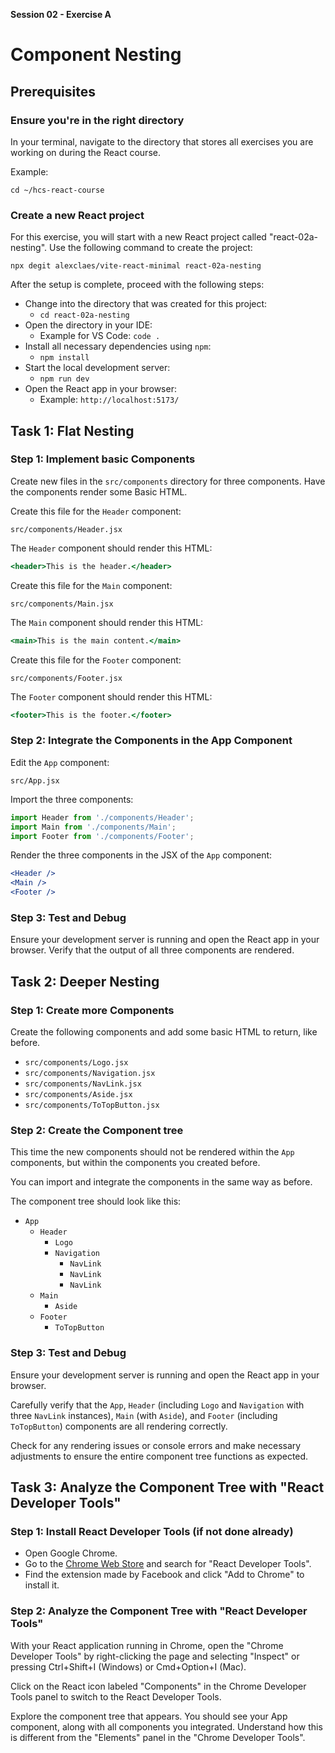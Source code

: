 **Session 02 - Exercise A**

# Component Nesting

## Prerequisites

### Ensure you're in the right directory

In your terminal, navigate to the directory that stores all exercises you are working on during the React course.

Example:

```
cd ~/hcs-react-course
```

### Create a new React project

For this exercise, you will start with a new React project called "react-02a-nesting". Use the following command to create the project:

```
npx degit alexclaes/vite-react-minimal react-02a-nesting
```

After the setup is complete, proceed with the following steps:

- Change into the directory that was created for this project:
    - `cd react-02a-nesting`
- Open the directory in your IDE:
    - Example for VS Code: `code .`
- Install all necessary dependencies using `npm`:
    - `npm install`
- Start the local development server:
    - `npm run dev`
- Open the React app in your browser:
    - Example: `http://localhost:5173/`

## Task 1: Flat Nesting

### Step 1: Implement basic Components

Create new files in the `src/components` directory for three components. Have the components render some Basic HTML.

Create this file for the `Header` component:

```
src/components/Header.jsx
```

The `Header` component should render this HTML: 

```jsx
<header>This is the header.</header>
```

Create this file for the `Main` component:

```
src/components/Main.jsx
```

The `Main` component should render this HTML:

```jsx
<main>This is the main content.</main>
```

Create this file for the `Footer` component:

```
src/components/Footer.jsx
```

The `Footer` component should render this HTML:

```jsx
<footer>This is the footer.</footer>
```

### Step 2: Integrate the Components in the App Component

Edit the `App` component:

```
src/App.jsx
```

Import the three components:

```jsx
import Header from './components/Header';
import Main from './components/Main';
import Footer from './components/Footer';
```

Render the three components in the JSX of the  `App` component:

```jsx
<Header />
<Main />
<Footer />
```

### Step 3: Test and Debug

Ensure your development server is running and open the React app in your browser. Verify that the output of all three components are rendered.


## Task 2: Deeper Nesting

### Step 1: Create more Components

Create the following components and add some basic HTML to return, like before.

- `src/components/Logo.jsx`
- `src/components/Navigation.jsx`
- `src/components/NavLink.jsx`
- `src/components/Aside.jsx`
- `src/components/ToTopButton.jsx`

### Step 2: Create the Component tree

This time the new components should not be rendered within the `App` components, but within the components you created before.

You can import and integrate the components in the same way as before.

The component tree should look like this:

- `App`
  - `Header`
    - `Logo`
    - `Navigation`
      - `NavLink`
      - `NavLink`
      - `NavLink`
  - `Main`
    - `Aside`
  - `Footer`
    - `ToTopButton`

### Step 3: Test and Debug

Ensure your development server is running and open the React app in your browser. 

Carefully verify that the `App`, `Header` (including `Logo` and `Navigation` with three `NavLink` instances), `Main` (with `Aside`), and `Footer` (including `ToTopButton`) components are all rendering correctly. 

Check for any rendering issues or console errors and make necessary adjustments to ensure the entire component tree functions as expected.



## Task 3: Analyze the Component Tree with "React Developer Tools"

### Step 1: Install React Developer Tools (if not done already)

- Open Google Chrome.
- Go to the [Chrome Web Store](https://chromewebstore.google.com/) and search for "React Developer Tools".
- Find the extension made by Facebook and click "Add to Chrome" to install it.

### Step 2: Analyze the Component Tree with "React Developer Tools"

With your React application running in Chrome, open the "Chrome Developer Tools" by right-clicking the page and selecting "Inspect" or pressing Ctrl+Shift+I (Windows) or Cmd+Option+I (Mac).

Click on the React icon labeled "Components" in the Chrome Developer Tools panel to switch to the React Developer Tools.

Explore the component tree that appears. You should see your App component, along with all components you integrated. Understand how this is different from the "Elements" panel in the "Chrome Developer Tools".

